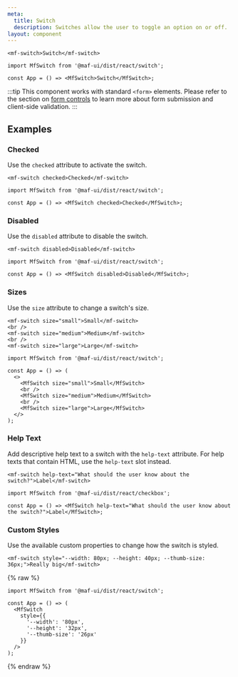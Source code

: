 ```yaml
---
meta:
  title: Switch
  description: Switches allow the user to toggle an option on or off.
layout: component
---
```


```html:preview
<mf-switch>Switch</mf-switch>
```

```jsx:react
import MfSwitch from '@maf-ui/dist/react/switch';

const App = () => <MfSwitch>Switch</MfSwitch>;
```

:::tip
This component works with standard `<form>` elements. Please refer to the section on [form controls](/getting-started/form-controls) to learn more about form submission and client-side validation.
:::

## Examples

### Checked

Use the `checked` attribute to activate the switch.

```html:preview
<mf-switch checked>Checked</mf-switch>
```

```jsx:react
import MfSwitch from '@maf-ui/dist/react/switch';

const App = () => <MfSwitch checked>Checked</MfSwitch>;
```

### Disabled

Use the `disabled` attribute to disable the switch.

```html:preview
<mf-switch disabled>Disabled</mf-switch>
```

```jsx:react
import MfSwitch from '@maf-ui/dist/react/switch';

const App = () => <MfSwitch disabled>Disabled</MfSwitch>;
```

### Sizes

Use the `size` attribute to change a switch's size.

```html:preview
<mf-switch size="small">Small</mf-switch>
<br />
<mf-switch size="medium">Medium</mf-switch>
<br />
<mf-switch size="large">Large</mf-switch>
```

```jsx:react
import MfSwitch from '@maf-ui/dist/react/switch';

const App = () => (
  <>
    <MfSwitch size="small">Small</MfSwitch>
    <br />
    <MfSwitch size="medium">Medium</MfSwitch>
    <br />
    <MfSwitch size="large">Large</MfSwitch>
  </>
);
```

### Help Text

Add descriptive help text to a switch with the `help-text` attribute. For help texts that contain HTML, use the `help-text` slot instead.

```html:preview
<mf-switch help-text="What should the user know about the switch?">Label</mf-switch>
```

```jsx:react
import MfSwitch from '@maf-ui/dist/react/checkbox';

const App = () => <MfSwitch help-text="What should the user know about the switch?">Label</MfSwitch>;
```

### Custom Styles

Use the available custom properties to change how the switch is styled.

```html:preview
<mf-switch style="--width: 80px; --height: 40px; --thumb-size: 36px;">Really big</mf-switch>
```

{% raw %}

```jsx:react
import MfSwitch from '@maf-ui/dist/react/switch';

const App = () => (
  <MfSwitch
    style={{
      '--width': '80px',
      '--height': '32px',
      '--thumb-size': '26px'
    }}
  />
);
```

{% endraw %}
